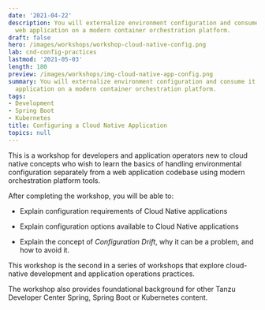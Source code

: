 ```yaml
---
date: '2021-04-22'
description: You will externalize environment configuration and consume it from a
  web application on a modern container orchestration platform.
draft: false
hero: /images/workshops/workshop-cloud-native-config.png
lab: cnd-config-practices
lastmod: '2021-05-03'
length: 180
preview: /images/workshops/img-cloud-native-app-config.png
summary: You will externalize environment configuration and consume it from a web
  application on a modern container orchestration platform.
tags:
- Development
- Spring Boot
- Kubernetes
title: Configuring a Cloud Native Application
topics: null
---
```


This is a workshop for developers and application operators
new to cloud native concepts who wish to learn the basics of
handling environmental configuration separately from a web application
codebase using modern orchestration platform tools.

After completing the workshop, you will be able to:

-   Explain configuration requirements of Cloud Native applications

-   Explain configuration options available to Cloud Native applications

-   Explain the concept of *Configuration Drift*,
    why it can be a problem,
    and how to avoid it.

This workshop is the second in a series of workshops that explore
cloud-native development and application operations practices.

The workshop also provides foundational background for other Tanzu
Developer Center Spring, Spring Boot or Kubernetes content.